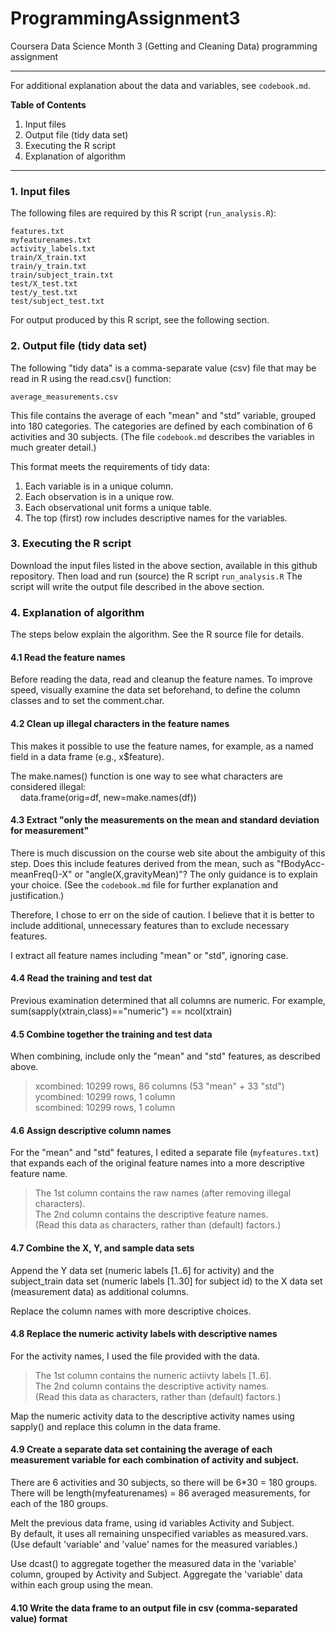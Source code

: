 ProgrammingAssignment3
======================

Coursera Data Science Month 3 (Getting and Cleaning Data) programming assignment

---------------------------------------------------------------------------

For additional explanation about the data and variables, see ```codebook.md```.

**Table of Contents**

1. Input files
2. Output file (tidy data set)
3. Executing the R script
4. Explanation of algorithm

---------------------------------------------------------------------------

### 1. Input files

The following files are required by this R script (```run_analysis.R```):

```
features.txt
myfeaturenames.txt
activity_labels.txt
train/X_train.txt
train/y_train.txt
train/subject_train.txt
test/X_test.txt
test/y_test.txt
test/subject_test.txt
```

For output produced by this R script, see the following section.


### 2. Output file (tidy data set)

The following "tidy data" is a comma-separate value (csv) file that may be read in R using the read.csv() function:

```
average_measurements.csv
```

This file contains the average of each "mean" and "std" variable, grouped into 180 categories.  The categories are defined by each combination of 6 activities and 30 subjects.  (The file ```codebook.md``` describes the variables in much greater detail.)

This format meets the requirements of tidy data:

1. Each variable is in a unique column.
2. Each observation is in a unique row.
3. Each observational unit forms a unique table.
4. The top (first) row includes descriptive names for the variables.


### 3. Executing the R script

Download the input files listed in the above section, available in this github repository.  Then load and run (source) the R script ```run_analysis.R```  The script will write the output file described in the above section.


### 4. Explanation of algorithm

The steps below explain the algorithm.  See the R source file for details.

#### 4.1 Read the feature names

Before reading the data, read and cleanup the feature names.  To improve speed, visually examine the data set beforehand, to define the column classes and to set the comment.char.

#### 4.2 Clean up illegal characters in the feature names

This makes it possible to use the feature names, for example, as a named field in a data frame (e.g., x$feature).

The make.names() function is one way to see what characters are considered illegal: <br>
&nbsp;&nbsp;&nbsp; data.frame(orig=df, new=make.names(df))

#### 4.3 Extract "only the measurements on the mean and standard deviation for measurement"

There is much discussion on the course web site about the ambiguity of this step.  Does this include features derived from the mean, such as "fBodyAcc-meanFreq()-X" or "angle(X,gravityMean)"?  The only guidance is to explain your choice.  (See the ```codebook.md``` file for further explanation and justification.)

Therefore, I chose to err on the side of caution.  I believe that it is better to include additional, unnecessary features than to exclude necessary features.

I extract all feature names including "mean" or "std", ignoring case.

#### 4.4 Read the training and test dat

Previous examination determined that all columns are numeric.  For example, sum(sapply(xtrain,class)=="numeric") == ncol(xtrain)

#### 4.5 Combine together the training and test data

When combining, include only the "mean" and "std" features, as described above.

> xcombined: 10299 rows, 86 columns (53 "mean" + 33 "std") <br>
> ycombined: 10299 rows, 1 column <br>
> scombined: 10299 rows, 1 column

#### 4.6 Assign descriptive column names

For the "mean" and "std" features, I edited a separate file (```myfeatures.txt```) that expands each of the original feature names into a more descriptive feature name.

> The 1st column contains the raw names (after removing illegal characters). <br>
> The 2nd column contains the descriptive feature names. <br>
> (Read this data as characters, rather than (default) factors.)

#### 4.7 Combine the X, Y, and sample data sets

Append the Y data set (numeric labels [1..6] for activity) and the subject_train data set (numeric labels [1..30] for subject id) to the X data set (measurement data) as additional columns.

Replace the column names with more descriptive choices.

#### 4.8 Replace the numeric activity labels with descriptive names

For the activity names, I used the file provided with the data.

> The 1st column contains the numeric actiivty labels [1..6]. <br>
> The 2nd column contains the descriptive activity names. <br>
> (Read this data as characters, rather than (default) factors.)

Map the numeric activity data to the descriptive activity names using sapply() and replace this column in the data frame.

#### 4.9 Create a separate data set containing the average of each measurement variable for each combination of activity and subject.

There are 6 activities and 30 subjects, so there will be 6*30 = 180 groups. <br>
There will be length(myfeaturenames) = 86 averaged measurements, for each of the 180 groups.

Melt the previous data frame, using id variables Activity and Subject. <br>
By default, it uses all remaining unspecified variables as measured.vars. <br>
(Use default 'variable' and 'value' names for the measured variables.)

Use dcast() to aggregate together the measured data in the 'variable' column, grouped by Activity and Subject.  Aggregate the 'variable' data within each group using the mean.

#### 4.10 Write the data frame to an output file in csv (comma-separated value) format


